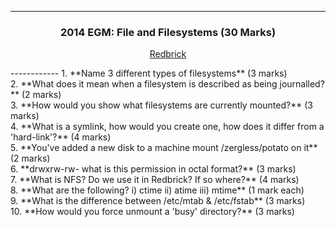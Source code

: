 ------------
<h3 align="center">
2014 EGM: File and Filesystems (30 Marks)                                                                                                                                                
</h3>
<p align="center">
<a href="http://www.redbrick.dcu.ie/help/exams/admin-2014-egm">Redbrick</a>
</p>
------------  
1. **Name 3 different types of filesystems** (3 marks)<br>
2. **What does it mean when a filesystem is described as being journalled?** (2 marks)<br>
3. **How would you show what filesystems are currently mounted?** (3 marks)<br>
4. **What is a symlink, how would you create one, how does it differ from a 'hard-link'?** (4 marks)<br>
5. **You've added a new disk to a machine mount /zergless/potato on it** (2 marks)<br>
6. **drwxrw-rw- what is this permission in octal format?** (3 marks)<br>
7. **What is NFS? Do we use it in Redbrick? If so where?** (4 marks)<br>
8. **What are the following? i) ctime ii) atime iii) mtime** (1 mark each)<br>
9. **What is the difference between /etc/mtab & /etc/fstab** (3 marks)<br>
10. **How would you force unmount a 'busy' directory?** (3 marks)<br>
